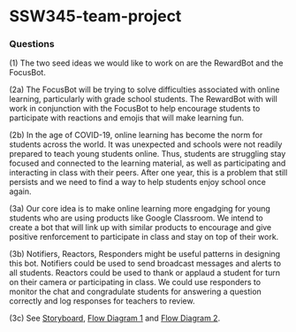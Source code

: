 # SSW345-team-project
### Questions
(1) The two seed ideas we would like to work on are the RewardBot and the FocusBot.

(2a) The FocusBot will be trying to solve difficulties associated with online learning, particularly with grade school students. The RewardBot with will work in conjunction with the FocusBot to help encourage students to participate with reactions and emojis that will make learning fun.

(2b) In the age of COVID-19, online learning has become the norm for students across the world. It was unexpected and schools were not readily prepared to teach young students online. Thus, students are struggling stay focused and connected to the learning material, as well as participating and interacting in class with their peers. After one year, this is a problem that still persists and we need to find a way to help students enjoy school once again.

(3a) Our core idea is to make online learning more engadging for young students who are using products like Google Classroom. We intend to create a bot that will link up with similar products to encourage and give positive renforcement to participate in class and stay on top of their work.

(3b) Notifiers, Reactors, Responders might be useful patterns in designing this bot. Notifiers could be used to send broadcast messages and alerts to all students. Reactors could be used to thank or applaud a student for turn on their camera or participating in class. We could use responders to monitor the chat and congradulate students for answering a question correctly and log responses for teachers to review.

(3c) See [Storyboard](Storyboard.pdf), [Flow Diagram 1](FlowDiagram1.jpg) and [Flow Diagram 2](FlowDiagram2.jpg).
